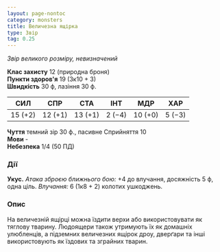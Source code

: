 ```yaml
---
layout: page-nontoc
category: monsters
title: Величезна ящірка
type: Звір
tag: 0.25
---
```


_Звір великого розміру, невизначений_

**Клас захисту** 12 (природна броня)    
**Пункти здоров'я** 19 (3к10 + 3)    
**Швидкість** 30 ф, лазіння 30 ф.

| СИЛ     | СПР     | СТА     | ІНТ    | МДР     | ХАР    |
| ------- | ------- | ------- | ------ | ------- | ------ |
| 15 (+2) | 12 (+1) | 13 (+1) | 2 (−4) | 10 (+0) | 5 (−3) |

**Чуття** темний зір 30 ф., пасивне Сприйняття 10    
**Мови** -    
**Небезпека** 1/4 (50 ПД)

### Дії
**Укус.** _Атака зброєю ближнього бою:_ +4 до влучання, досяжність 5 ф, одна ціль. _Влучання:_ 6 (1к8 + 2) колотих ушкоджень.

### Опис
На величезній ящірці можна їздити верхи або використовувати як тяглову тварину. Людоящери також утримують їх як домашніх улюбленців, а підземних величезних ящірок дроу, дверґари та інші використовують як їздових та зграйних тварин. 
